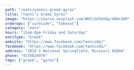 ```yaml
---
path: "/eats/yannis-greek-gyros"
title: "Yanni's Greek Gyros"
image: "https://source.unsplash.com/WDIiSe5GVAg/400x300"
orderops: ["curbside", "takeout"]
category: "eats"
hours: "11am-8pm Friday and Saturday"
eatsType: "Greek"
website: "https://www.facebook.com/YannisGG/"
facebook: "https://www.facebook.com/YannisGG/"
address: "3014 S National Springfield, Missouri 65804"
phone: "4178824976"
tags: ["greek", "gyros"]
---
```

